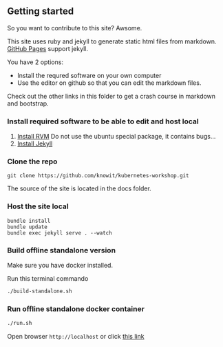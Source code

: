 
## Getting started

So you want to contribute to this site? Awsome.

This site uses ruby and jekyll to generate static html files from markdown.
[GitHub Pages](https://pages.github.com) support jekyll.

You have 2 options:
* Install the requred software on your own computer
* Use the editor on github so that you can edit the markdown files.

Check out the other links in this folder to get a crash course in markdown and bootstrap.

### Install required software to be able to edit and host local
1. [Install RVM](https://rvm.io/rvm/install) Do not use the ubuntu special package, it contains bugs...
2. [Install Jekyll](https://jekyllrb.com/) 

### Clone the repo

```
git clone https://github.com/knowit/kubernetes-workshop.git
```

The source of the site is located in the docs folder. 

### Host the site local
```
bundle install
bundle update
bundle exec jekyll serve . --watch
```

### Build offline standalone version
Make sure you have docker installed.

Run this terminal commando

```bash
./build-standalone.sh
```

### Run offline standalone docker container
```bash
./run.sh

```
Open browser `http://localhost` or click [this link](http://localhost)
